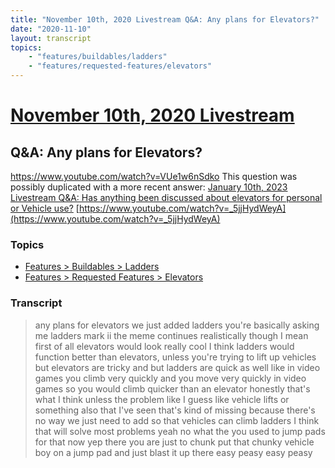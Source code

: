 ```yaml
---
title: "November 10th, 2020 Livestream Q&A: Any plans for Elevators?"
date: "2020-11-10"
layout: transcript
topics:
    - "features/buildables/ladders"
    - "features/requested-features/elevators"
---
```

# [November 10th, 2020 Livestream](../2020-11-10.md)
## Q&A: Any plans for Elevators?
https://www.youtube.com/watch?v=VUe1w6nSdko
This question was possibly duplicated with a more recent answer: [January 10th, 2023 Livestream Q&A: Has anything been discussed about elevators for personal or Vehicle use?](./yt-_5jjHydWeyA.md) [https://www.youtube.com/watch?v=_5jjHydWeyA](https://www.youtube.com/watch?v=_5jjHydWeyA)


### Topics
* [Features > Buildables > Ladders](../topics/features/buildables/ladders.md)
* [Features > Requested Features > Elevators](../topics/features/requested-features/elevators.md)

### Transcript

> any plans for elevators we just added ladders you're basically asking me ladders mark ii the meme continues realistically though I mean first of all elevators would look really cool I think ladders would function better than elevators, unless you're trying to lift up vehicles but elevators are tricky and but ladders are quick as well like in video games you climb very quickly and you move very quickly in video games so you would climb quicker than an elevator honestly that's what I think unless the problem like I guess like vehicle lifts or something also that I've seen that's kind of missing because there's no way we just need to add so that vehicles can climb ladders I think that will solve most problems yeah no what the you used to jump pads for that now yep there you are just to chunk put that chunky vehicle boy on a jump pad and just blast it up there easy peasy easy peasy
